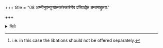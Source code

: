+++
title = "08 अग्नीनुपन्युप्यात्मसंस्कारेणैव प्रतिपद्येत तन्त्रमाहुतयः"

+++

<details><summary>थिते</summary>

8. According to Ālekhana after having put together his fire into the fire of the Gr̥hapati, he should undergo the consecration of his own self and the libations should be performed collectively.[^1]  

[^1]: i.e. in this case the libations should not be offered separately.  
</details>
